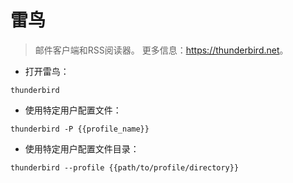# 雷鸟

> 邮件客户端和RSS阅读器。
> 更多信息：<https://thunderbird.net>。

- 打开雷鸟：

`thunderbird`

- 使用特定用户配置文件：

`thunderbird -P {{profile_name}}`

- 使用特定用户配置文件目录：

`thunderbird --profile {{path/to/profile/directory}}`